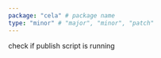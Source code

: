 ```yaml
---
package: "cela" # package name
type: "minor" # "major", "minor", "patch"
---
```


check if publish script is running